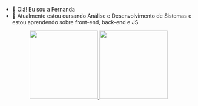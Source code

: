 - 👋 Olá! Eu sou a Fernanda
- 🌱 Atualmente estou cursando Análise  e Desenvolvimento de Sistemas
e estou aprendendo sobre front-end, back-end e JS


<div align="center">
  <a href="https://github.com/fernandawolfart">
  <img height="180em" src="https://github-readme-stats.vercel.app/api?username=fernanda-wolfart&show_icons=true&theme=dracula&include_all_commits=true&count_private=true"/>
  <img height="180em" src="https://github-readme-stats.vercel.app/api/top-langs/?username=fernanda-wolfart&layout=compact&langs_count=7&theme=dracula"/>
</div>

<!---
fernanda-wolfart/fernanda-wolfart is a ✨ special ✨ repository because its `README.md` (this file) appears on your GitHub profile.
You can click the Preview link to take a look at your changes.
--->
